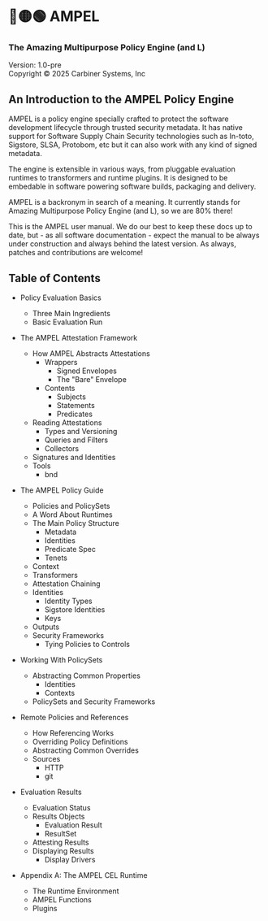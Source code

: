 # 🔴🟡🟢 AMPEL

### The Amazing Multipurpose Policy Engine (and L)

Version: 1.0-pre<br>
Copyright © 2025 Carbiner Systems, Inc

## An Introduction to the AMPEL Policy Engine

AMPEL is a policy engine specially crafted to protect the software development
lifecycle through trusted security metadata. It has native support for Software
Supply Chain Security technologies such as In-toto, Sigstore, SLSA, Protobom, etc
but it can also work with any kind of signed metadata.

The engine is extensible in various ways, from pluggable evaluation runtimes to
transformers and runtime plugins. It is designed to be embedable in software
powering software builds, packaging and delivery.

AMPEL is a backronym in search of a meaning. It currently stands for Amazing
Multipurpose Policy Engine (and L), so we are 80% there!

This is the AMPEL user manual. We do our best to keep these docs up to date,
but - as all software documentation - expect the manual to be always under
construction and always behind the latest version. As always, patches and
contributions are welcome!

## Table of Contents

- Policy Evaluation Basics
  - Three Main Ingredients
  - Basic Evaluation Run

- The AMPEL Attestation Framework
  - How AMPEL Abstracts Attestations
    - Wrappers
      - Signed Envelopes
      - The "Bare" Envelope
    - Contents
      - Subjects
      - Statements
      - Predicates
  - Reading Attestations
    - Types and Versioning
    - Queries and Filters
    - Collectors
  - Signatures and Identities
  - Tools
    - bnd

- The AMPEL Policy Guide
  - Policies and PolicySets
  - A Word About Runtimes
  - The Main Policy Structure
    - Metadata
    - Identities
    - Predicate Spec
    - Tenets
  - Context
  - Transformers
  - Attestation Chaining
  - Identities
    - Identity Types
    - Sigstore Identities
    - Keys
  - Outputs
  - Security Frameworks
    - Tying Policies to Controls

- Working With PolicySets
  - Abstracting Common Properties
    - Identities
    - Contexts
  - PolicySets and Security Frameworks

- Remote Policies and References
  - How Referencing Works
  - Overriding Policy Definitions
  - Abstracting Common Overrides
  - Sources
    - HTTP
    - git

- Evaluation Results
  - Evaluation Status
  - Results Objects
    - Evaluation Result
    - ResultSet
  - Attesting Results
  - Displaying Results
    - Display Drivers

- Appendix A: The AMPEL CEL Runtime
  - The Runtime Environment
  - AMPEL Functions
  - Plugins
